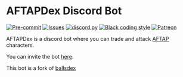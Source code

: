 # AFTAPDex Discord Bot

[![Pre-commit](https://github.com/laggron42/BallsDex-DiscordBot/actions/workflows/pre-commit.yml/badge.svg)](https://github.com/laggron42/BallsDex-DiscordBot/actions/workflows/pre-commit.yml)
[![Issues](https://img.shields.io/github/issues/laggron42/BallsDex-DiscordBot)](https://github.com/laggron42/BallsDex-DiscordBot/issues)
[![discord.py](https://img.shields.io/badge/discord-py-blue.svg)](https://github.com/Rapptz/discord.py)
[![Black coding style](https://img.shields.io/badge/code%20style-black-000000.svg)](https://github.com/ambv/black)
[![Patreon](https://img.shields.io/badge/Patreon-donate-orange.svg)](https://patreon.com/retke)

AFTAPDex is a discord bot where you can trade and attack [AFTAP](https://www.youtube.com/@FuntimesPosts) characters.

You can invite the bot [here](https://discord.com/api/oauth2/authorize?client_id=999736048596816014&permissions=537193536&scope=bot%20applications.commands).

This bot is a fork of [ballsdex](https://github.com/laggron42/BallsDex-DiscordBot)
